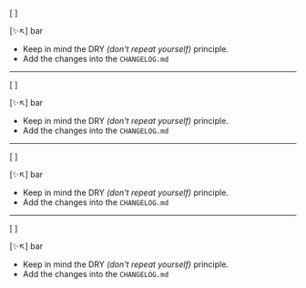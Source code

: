 [ ]

[✨↖️] bar

-   Keep in mind the DRY _(don't repeat yourself)_ principle.
-   Add the changes into the `CHANGELOG.md`

---

[ ]

[✨↖️] bar

-   Keep in mind the DRY _(don't repeat yourself)_ principle.
-   Add the changes into the `CHANGELOG.md`

---

[ ]

[✨↖️] bar

-   Keep in mind the DRY _(don't repeat yourself)_ principle.
-   Add the changes into the `CHANGELOG.md`

---

[ ]

[✨↖️] bar

-   Keep in mind the DRY _(don't repeat yourself)_ principle.
-   Add the changes into the `CHANGELOG.md`
